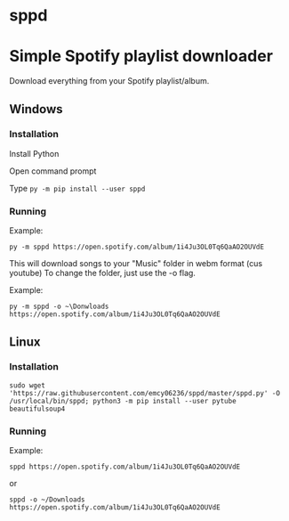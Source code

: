 # sppd
# Simple Spotify playlist downloader
Download everything from your Spotify playlist/album.

## Windows
### Installation
Install Python

Open command prompt

Type `py -m pip install --user sppd`

### Running
Example:
```
py -m sppd https://open.spotify.com/album/1i4Ju3OL0Tq6QaAO2OUVdE
```
This will download songs to your "Music" folder in webm format (cus youtube)
To change the folder, just use the -o flag.

Example:
```
py -m sppd -o ~\Donwloads https://open.spotify.com/album/1i4Ju3OL0Tq6QaAO2OUVdE
```

## Linux
### Installation
```
sudo wget 'https://raw.githubusercontent.com/emcy06236/sppd/master/sppd.py' -O /usr/local/bin/sppd; python3 -m pip install --user pytube beautifulsoup4
```

### Running
Example:
```
sppd https://open.spotify.com/album/1i4Ju3OL0Tq6QaAO2OUVdE
```
or
```
sppd -o ~/Downloads https://open.spotify.com/album/1i4Ju3OL0Tq6QaAO2OUVdE
```
